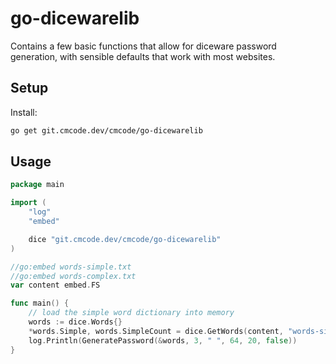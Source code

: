# go-dicewarelib

Contains a few basic functions that allow for diceware password generation, with sensible defaults that work with most websites.

## Setup

Install:

```bash
go get git.cmcode.dev/cmcode/go-dicewarelib
```

## Usage

```go
package main

import (
    "log"
    "embed"

    dice "git.cmcode.dev/cmcode/go-dicewarelib"
)

//go:embed words-simple.txt
//go:embed words-complex.txt
var content embed.FS

func main() {
    // load the simple word dictionary into memory
    words := dice.Words{}
	*words.Simple, words.SimpleCount = dice.GetWords(content, "words-simple.txt")
	log.Println(GeneratePassword(&words, 3, " ", 64, 20, false))
}
```
